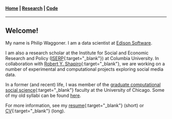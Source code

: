 #### [Home](https://pdwaggoner.github.io) | [Research](/Research.md) | [Code](/Code.md)
___________

## Welcome!

My name is Philip Waggoner. I am a data scientist at [Edison Software](https://www.edison.tech/). 

I am also a research scholar at the Institute for Social and Economic Research and Policy ([ISERP](http://iserp.columbia.edu/people/philip-d-waggoner){:target="_blank"}) at Columbia University. In collaboration with [Robert Y. Shapiro](https://www.sipa.columbia.edu/faculty-research/faculty-directory/robert-shapiro){:target="_blank"}, we are working on a number of experimental and computational projects exploring social media data.

In a former (and recent) life, I was member of the [graduate computational social science](https://macss.uchicago.edu/directory/philip-waggoner){:target="_blank"} faculty at the University of Chicago. Some of my old syllabi can be found [here](/Teach.md).

For more information, see my [resume](https://www.dropbox.com/s/0eq237s7arqh7yv/Philip%20Waggoner_Resume.pdf?dl=0){:target="_blank"} (short) or [CV](https://www.dropbox.com/s/ikt228v5lmobro2/Philip%20Waggoner_CV.pdf?dl=0){:target="_blank"} (long).
